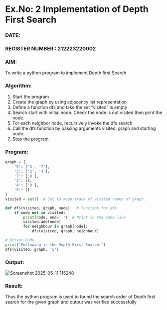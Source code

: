 # Ex.No: 2  Implementation of Depth First Search
### DATE:                                                                            
### REGISTER NUMBER : 212223220002
### AIM: 
To write a python program to implement Depth first Search. 
### Algorithm:
1. Start the program
2. Create the graph by using adjacency list representation
3. Define a function dfs and take the set “visited” is empty 
4. Search start with initial node. Check the node is not visited then print the node.
5. For each neighbor node, recursively invoke the dfs search.
6. Call the dfs function by passing arguments visited, graph and starting node.
7. Stop the program.
### Program:
```py
graph = {
    '5': ['3', '7'],
    '3': ['2', '4'],
    '7': ['8'],
    '2': [],
    '4': ['8'],
    '8': []
}
visited = set()  # Set to keep track of visited nodes of graph.

def dfs(visited, graph, node):  # function for dfs
    if node not in visited:
        print(node, end=' ')  # Print in the same line
        visited.add(node)
        for neighbour in graph[node]:
            dfs(visited, graph, neighbour)

# Driver Code
print("Following is the Depth-First Search:")
dfs(visited, graph, '5')

```

### Output:
![Screenshot 2025-05-11 115248](https://github.com/user-attachments/assets/bc3a35ee-5802-493b-ac74-a25e1eb6952f)


### Result:
Thus the python program is used to found the search order of Depth first search  for  the  given graph and output was verified successfully

